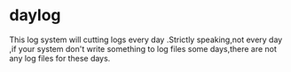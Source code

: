 # daylog
This log system will cutting logs every day .Strictly speaking,not every day ,if  your system don't write something to log files some days,there are not any log files for these days.

